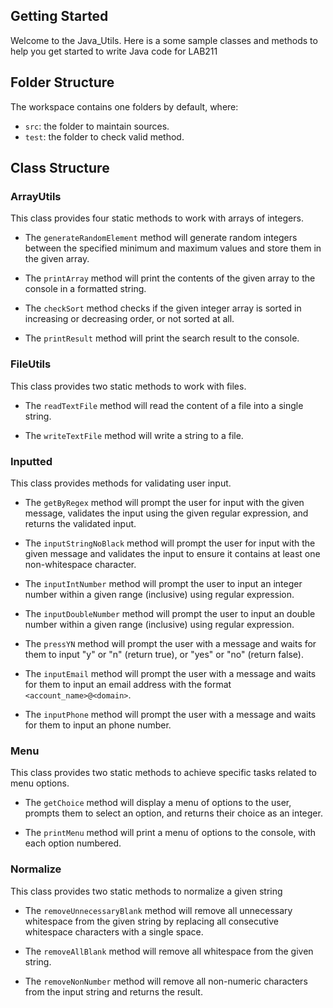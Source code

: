 ## Getting Started

Welcome to the Java_Utils. Here is a some sample classes and methods to help you get started to write Java code for LAB211

## Folder Structure

The workspace contains one folders by default, where:

- `src`: the folder to maintain sources.
- `test`: the folder to check valid method.

## Class Structure

### ArrayUtils

This class provides four static methods to work with arrays of integers.

- The `generateRandomElement` method will generate random integers between the specified minimum and maximum values and store them in the given array.

- The `printArray` method will print the contents of the given array to the console in a formatted string.

- The `checkSort` method checks if the given integer array is sorted in increasing or decreasing order, or not sorted at all.

- The `printResult` method will print the search result to the console.

### FileUtils

This class provides two static methods to work with files.

- The `readTextFile` method will read the content of a file into a single string.

- The `writeTextFile` method will write a string to a file.

### Inputted

This class provides methods for validating user input.

- The `getByRegex` method will prompt the user for input with the given message, validates the input using the given regular expression, and returns the validated input.

- The `inputStringNoBlack` method will prompt the user for input with the given message and validates the input to ensure it contains at least one non-whitespace character.

- The `inputIntNumber` method will prompt the user to input an integer number within a given range (inclusive) using regular expression.

- The `inputDoubleNumber` method will prompt the user to input an double number within a given range (inclusive) using regular expression.

- The `pressYN` method will prompt the user with a message and waits for them to input "y" or "n" (return true), or "yes" or "no" (return false).

- The `inputEmail` method will prompt the user with a message and waits for them to input an email address with the format `<account_name>@<domain>`.

- The `inputPhone` method will prompt the user with a message and waits for them to input an phone number.

### Menu

This class provides two static methods to achieve specific tasks related to menu options.

- The `getChoice` method will display a menu of options to the user, prompts them to select an option, and returns their choice as an integer.

- The `printMenu` method will print a menu of options to the console, with each option numbered.

### Normalize

This class provides two static methods to normalize a given string

- The `removeUnnecessaryBlank` method will remove all unnecessary whitespace from the given string by replacing all consecutive whitespace characters with a single space.

- The `removeAllBlank` method will remove all whitespace from the given string.

- The `removeNonNumber` method will remove all non-numeric characters from the input string and returns the result.